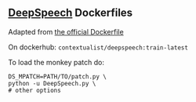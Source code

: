 ## [DeepSpeech](https://github.com/mozilla/DeepSpeech) Dockerfiles

Adapted from [the official Dockerfile](https://github.com/mozilla/DeepSpeech/blob/master/Dockerfile.train.tmpl)

On dockerhub: `contextualist/deepspeech:train-latest`

To load the monkey patch do:

```
DS_MPATCH=PATH/TO/patch.py \
python -u DeepSpeech.py \
# other options
```
